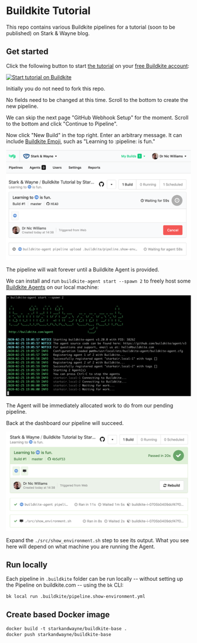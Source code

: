 # Buildkite Tutorial

This repo contains various Buildkite pipelines for a tutorial (soon to be published) on Stark & Wayne blog.

## Get started

Click the following button to start [the tutorial](https://github.com/starkandwayne/buildkite-tutorial) on your [free Buildkite account](https://buildkite.com/pricing):

[![Start tutorial on Buildkite](https://buildkite.com/button.svg)](https://buildkite.com/new)

Initially you do not need to fork this repo.

No fields need to be changed at this time. Scroll to the bottom to create the new pipeline.

We can skip the next page "GitHub Webhook Setup" for the moment. Scroll to the bottom and click "Continue to Pipeline".

Now click "New Build" in the top right. Enter an arbitrary message. It can include [Buildkite Emoji](https://github.com/buildkite/emojis), such as "Learning to :pipeline: is fun."

![no-agents](images/buildkite-first-build-no-agents.png)

The pipeline will wait forever until a Buildkite Agent is provided.

We can install and run `buildkite-agent start --spawn 2` to freely host some [Buildkite Agents](buildkite.com/agent) on our local machine:

![buildkite-agent start](images/buildkite-agent-start-local-spawn-2.png)

The Agent will be immediately allocated work to do from our pending pipeline.

Back at the dashboard our pipeline will succeed.

![build-success](images/buildkite-show-environment-success.png)

Expand the `./src/show_environment.sh` step to see its output. What you see here will depend on what machine you are running the Agent.

## Run locally

Each pipeline in `.buildkite` folder can be run locally -- without setting up the Pipeline on buildkite.com -- using the `bk` CLI:

```plain
bk local run .buildkite/pipeline.show-environment.yml
```

## Create based Docker image

```plain
docker build -t starkandwayne/buildkite-base .
docker push starkandwayne/buildkite-base
```
